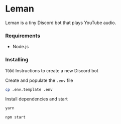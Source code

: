 # Leman

Leman is a tiny Discord bot that plays YouTube audio.

### Requirements
* Node.js

### Installing
`TODO` Instructions to create a new Discord bot

Create and populate the `.env` file
```sh
cp .env.template .env
```

Install dependencies and start
```sh
yarn

npm start
```
